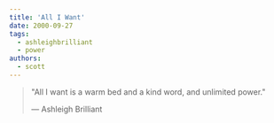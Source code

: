 ```yaml
---
title: 'All I Want'
date: 2000-09-27
tags:
  - ashleighbrilliant
  - power
authors:
  - scott
---
```


> "All I want is a warm bed and a kind word, and unlimited power."
>
> — Ashleigh Brilliant
